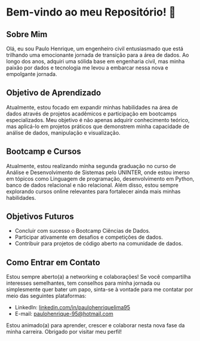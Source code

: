 # Bem-vindo ao meu Repositório! 👋

## Sobre Mim

Olá, eu sou Paulo Henrique, um engenheiro civil entusiasmado que está trilhando uma emocionante jornada de transição para a área de dados. Ao longo dos anos, adquiri uma sólida base em engenharia civil, mas minha paixão por dados e tecnologia me levou a embarcar nessa nova e empolgante jornada.

## Objetivo de Aprendizado

Atualmente, estou focado em expandir minhas habilidades na área de dados através de projetos acadêmicos e participação em bootcamps especializados. Meu objetivo é não apenas adquirir conhecimento teórico, mas aplicá-lo em projetos práticos que demonstrem minha capacidade de análise de dados, manipulação e visualização.

## Bootcamp e Cursos

Atualmente, estou realizando minha segunda graduação no curso de Análise e Desenvolvimento de Sistemas pelo UNINTER, onde estou imerso em tópicos como Linguagem de programação, desenvolvimento em Python, banco de dados relacional e não relacional. Além disso, estou sempre explorando cursos online relevantes para fortalecer ainda mais minhas habilidades.

## Objetivos Futuros

- Concluir com sucesso o Bootcamp Ciências de Dados.
- Participar ativamente em desafios e competições de dados.
- Contribuir para projetos de código aberto na comunidade de dados.

## Como Entrar em Contato

Estou sempre aberto(a) a networking e colaborações! Se você compartilha interesses semelhantes, tem conselhos para minha jornada ou simplesmente quer bater um papo, sinta-se à vontade para me contatar por meio das seguintes plataformas:
- LinkedIn: [linkedin.com/in/paulohenriquelima95](https://www.linkedin.com/in/paulohenriquelima95/)
- E-mail: [paulohenrique-95@hotmail.com](paulohenrique-95@hotmail.com)

Estou animado(a) para aprender, crescer e colaborar nesta nova fase da minha carreira. Obrigado por visitar meu perfil!
